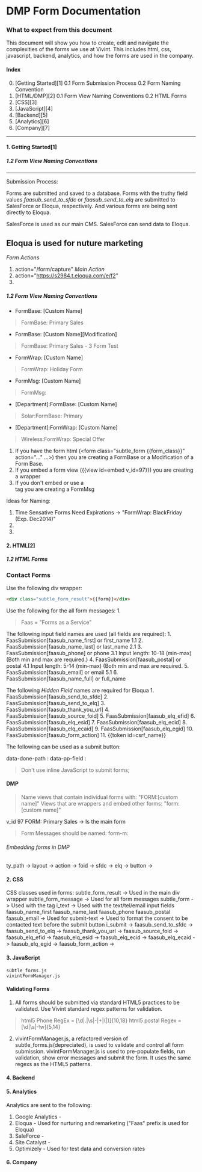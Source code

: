 DMP Form Documentation
==================

###  What to expect from this document
  This document will show you how to create, edit and navigate the complexities of the forms we use at Vivint. This includes html, css, javascript, backend, analytics, and how the forms are used in the company.

#### Index
0. [Getting Started][1]
	0.1 Form Submission Process
	0.2 Form Naming Convention
0. [HTML/DMP][2]
0.1 Form View Naming Conventions
0.2 HTML Forms
0. [CSS][3]
0. [JavaScript][4]
0. [Backend][5]
0. [Analytics][6]
0. [Company][7]

* * *
#### 1. Getting Started[1]
##### 1.2 Form View Naming Conventions

-----
Submission Process:

Forms are submitted and saved to a database. Forms with the truthy field values *faasub_send_to_sfdc* or *faasub_send_to_elq* are submitted to SalesForce or Eloqua, respectively. And various forms are being sent directly to Eloqua.

SalesForce is used as our main CMS.
SalesForce can send data to Eloqua.

Eloqua is used for nuture marketing 
-----

*Form Actions*
1. action="/form/capture" *Main Action*
2. action="https://s2984.t.eloqua.com/e/f2"
3. 

##### 1.2 Form View Naming Conventions

- FormBase: \[Custom Name\]
> FormBase: Primary Sales

- FormBase: \[Custom Name\]\[Modification\]
> FormBase: Primary Sales - 3 Form Test

- FormWrap: \[Custom Name\]
> FormWrap: Holiday Form

- FormMsg: \[Custom Name\]
> FormMsg: 

- \[Department\]:FormBase: \[Custom Name\]
> Solar:FormBase: Primary

- \[Department\]:FormWrap: \[Custom Name\]
> Wireless:FormWrap: Special Offer

1. If you have the form html (<form class="subtle_form {{form_class}}" action="..." ...>) then you are creating a FormBase or a Modification of a Form Base. 
2. If you embed a form view ({{view id=embed v_id=97}}) you are creating a wrapper
3. If you don't embed or use a <form> tag you are creating a FormMsg

Ideas for Naming:
1. Time Sensative Forms Need Expirations -> "FormWrap: BlackFriday (Exp. Dec2014)"
2. 
3. 
#### 2. HTML[2]

##### 1.2 HTML Forms


### Contact Forms
Use the following div wrapper:
```html
<div class="subtle_form_result">{{form}}</div>
```

Use the following for the all form messages:
	1. 

> Faas = "Forms as a Service"

The following input field names are used (all fields are required):
	1. FaasSubmission[faasub_name_first] or first_name
	  1.1
	2. FaasSubmission[faasub_name_last]  or last_name
		2.1 
	3. FaasSubmission[faasub_phone] or phone
	  3.1 Input length: 10-18 (min-max) (Both min and max are required.)
	4. FaasSubmission[faasub_postal] or postal
	  4.1 Input length: 5-14 (min-max) (Both min and max are required.
	5. FaasSubmission[faasub_email] or email
		5.1
	6. FaasSubmission[faasub_name_full] or full_name

The following *Hidden Field* names are required for Eloqua
	1. FaasSubmission[faasub_send_to_sfdc]
	2. FaasSubmission[faasub_send_to_elq]
	3. FaasSubmission[faasub_thank_you_url]
	4. FaasSubmission[faasub_source_foid]
	5. FaasSubmission[faasub_elq_efid]
	6. FaasSubmission[faasub_elq_esid]
	7. FaasSubmission[faasub_elq_ecid]
	8. FaasSubmission[faasub_elq_ecaid]
	9. FaasSubmission[faasub_elq_egid]
	10. FaasSubmission[faasub_form_action]
	11. {{token id=csrf_name}}

The following can be used as a submit button:

data-done-path : 
data-pp-field :


> Don't use inline JavaScript to submit forms;

#### DMP

> Name views that contain individual forms with: "FORM:[custom name]"
> Views that are wrappers and embed other forms: "form:[custom name]"

v_id 97 FORM: Primary Sales -> Is the main form

> Form Messages should be named: form-m:

###### Embedding forms in DMP

ty_path ->
layout ->
action -> 
foid -> 
sfdc ->
elq ->
button -> 
####  2. CSS
CSS classes used in forms:
subtle_form_result -> Used in the main div wrapper
subtle_form_message -> Used for all form messages
subtle_form -> Used with the <form> tag
i_text -> Used with the text/tel/email input fields
faasub_name_first
faasub_name_last
faasub_phone
faasub_postal
faasub_email -> Used for 
submit-text -> Used to format the consent to be contacted text before the submit button
i_submit ->
faasub_send_to_sfdc ->
faasub_send_to_elq ->
faasub_thank_you_url ->
faasub_source_foid ->
faasub_elq_efid ->
faasub_elq_esid ->
faasub_elq_ecid ->
faasub_elq_ecaid ->
faasub_elq_egid ->
faasub_form_action ->

####  3. JavaScript

	subtle_forms.js
	vivintFormManager.js

#### Validating Forms

1.  All forms should be submitted via standard HTML5 practices to be validated. Use Vivint standard regex patterns for validation.
  
> html5 Phone  RegEx = [\d|\.|\s|\-|\+|\(|\)]{10,18}
> html5 postal Regex = [\d|\s|\-\w]{5,14}

2. vivintFormManager.js, a refactored version of subtle_forms.js(depreciated), is used to validate and control all form submission.  vivintFormManager.js is used to pre-populate fields, run validation, show error messages and submit the form. It uses the same regexs as the HTML5 patterns.


####  4. Backend



####  5. Analytics

Analytics are sent to the following:
1. Google Analytics - 
2. Eloqua - Used for nurturing and remarketing ("Faas" prefix is used for Eloqua)
3. SaleForce - 
4. Site Catalyst - 
5. Optimizely - Used for test data and conversion rates

####  6. Company 

